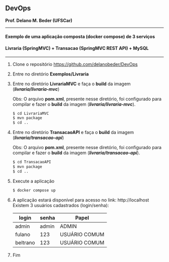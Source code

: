 ## DevOps
**Prof. Delano M. Beder (UFSCar)**

- - -

#### Exemplo de uma aplicação composta (docker compose) de 3 serviços

#### Livraria (SpringMVC) + Transacao (SpringMVC REST API) + MySQL

- - -



1. Clone o repositório https://github.com/delanobeder/DevOps

2. Entre no diretório **Exemplos/Livraria**

3. Entre no diretório **LivrariaMVC** e faça o **build** da imagem (***livraria/livraria-mvc***)

   Obs: O arquivo **pom.xml**, presente nesse diretório, foi configurado para compilar e fazer o **build** da imagem (***livraria/livraria-mvc***).

   ```bash
   $ cd LivrariaMVC
   $ mvn package
   $ cd ..
   ```

4. Entre no diretório **TransacaoAPI** e faça o **build** da imagem (***livraria/transacao-api***)

   Obs: O arquivo **pom.xml**, presente nesse diretório, foi configurado para compilar e fazer o **build** da imagem (***livraria/transacao-api***).

   ```bash
   $ cd TransacaoAPI
   $ mvn package
   $ cd ..
   ```

5. Execute a aplicação

   ```bash
   $ docker compose up
   ```

6. A aplicação estará disponível para acesso no link: http://localhost
   Existem 3 usuários cadastrados (login/senha):

   | login    | senha | Papel         |
   | -------- | ----- | ------------- |
   | admin    | admin | ADMIN         |
   | fulano   | 123   | USUÁRIO COMUM |
   | beltrano | 123   | USUÁRIO COMUM |

7. Fim



